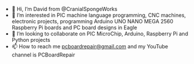 - 👋 Hi, I’m David from @CranialSpongeWorks
- 👀 I’m interested in PIC machine language programming, CNC machines, electronic projects, programming Arduino UNO NANO MEGA 2560 Raspberry Pi boards and PC board designs in Eagle
- 💞️ I’m looking to collaborate on PIC MicroChip, Arduino, Raspberry Pi and Python projects
- 📫 How to reach me pcboardrepair@gmail.com and my YouTube channel is PCBoardRepair

<!---
CranialSpongeWorks/CranialSpongeWorks is a ✨ special ✨ repository because its `README.md` (this file) appears on your GitHub profile.
You can click the Preview link to take a look at your changes.
--->
